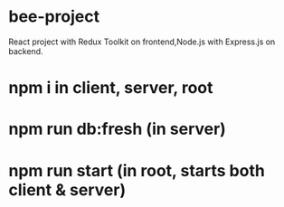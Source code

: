 # bee-project
React project with Redux Toolkit on frontend,Node.js with Express.js on backend.

# npm i in client, server, root
# npm run db:fresh (in server)
# npm run start (in root, starts both client & server)

